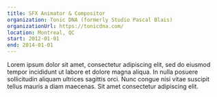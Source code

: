 ```yaml
---
title: SFX Animator & Compositor
organization: Tonic DNA (formerly Studio Pascal Blais)
organizationUrl: https://tonicdna.com/
location: Montreal, QC
start: 2012-01-01
end: 2014-01-01
---
```


Lorem ipsum dolor sit amet, consectetur adipiscing elit, sed do eiusmod tempor incididunt ut labore et dolore magna aliqua. In nulla posuere sollicitudin aliquam ultrices sagittis orci. Nunc congue nisi vitae suscipit tellus mauris a diam maecenas. Sit amet consectetur adipiscing elit.
